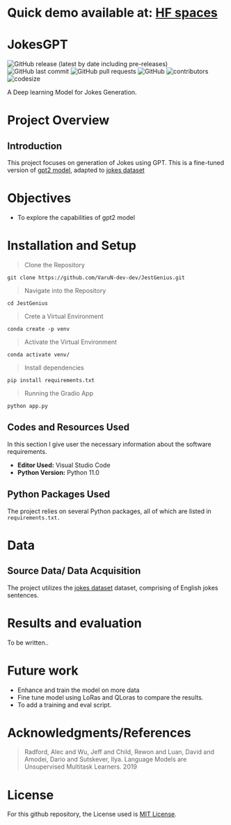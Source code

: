 # Quick demo available at: [HF spaces](https://huggingface.co/spaces/fubuki119/JokesGPT)

# JokesGPT
![GitHub release (latest by date including pre-releases)](https://img.shields.io/github/v/release/VaruN-dev-dev/JestGenius?include_prereleases)
![GitHub last commit](https://img.shields.io/github/last-commit/VaruN-dev-dev/JestGenius)
![GitHub pull requests](https://img.shields.io/github/issues-pr/VaruN-dev-dev/JestGenius)
![GitHub](https://img.shields.io/github/license/VaruN-dev-dev/Machine-Translation)
![contributors](https://img.shields.io/github/contributors/VaruN-dev-dev/JestGenius)
![codesize](https://img.shields.io/github/languages/code-size/VaruN-dev-dev/JestGenius)

A Deep learning Model for Jokes Generation.

# Project Overview
## Introduction

This project focuses on generation of Jokes using GPT.
This is a fine-tuned version of [gpt2 model](https://huggingface.co/gpt2), adapted to [jokes dataset](https://huggingface.co/datasets/Amirkid/jokes?row=51)


# Objectives
- To explore the capabilities of gpt2 model

# Installation and Setup
> Clone the Repository
```
git clone https://github.com/VaruN-dev-dev/JestGenius.git
```

> Navigate into the Repository

```
cd JestGenius
```

> Crete a Virtual Environment

```
conda create -p venv
```
> Activate the Virtual Environment

```
conda activate venv/
```

> Install dependencies

```
pip install requirements.txt
```

> Running the Gradio App

```
python app.py
```

## Codes and Resources Used
In this section I give user the necessary information about the software requirements.
- **Editor Used:**  Visual Studio Code
- **Python Version:**  Python 11.0

## Python Packages Used
The project relies on several Python packages, all of which are listed in `requirements.txt.`

# Data
## Source Data/ Data Acquisition
The project utilizes the [jokes dataset](https://huggingface.co/datasets/Amirkid/jokes?row=51) dataset, comprising of English jokes sentences.



# Results and evaluation
To be written..

# Future work
- Enhance and train the model on more data
- Fine tune model using LoRas and QLoras to compare the results.
- To add a training and eval script.

# Acknowledgments/References

> Radford, Alec and Wu, Jeff and Child, Rewon and Luan, David and Amodei, Dario and Sutskever, Ilya. Language Models are Unsupervised Multitask Learners. 2019

# License
For this github repository, the License used is [MIT License](https://opensource.org/license/mit/).
